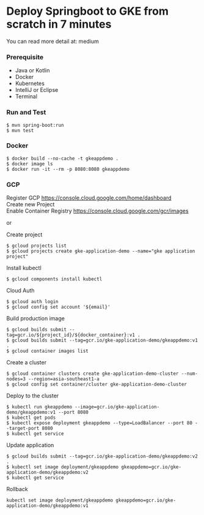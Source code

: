 # Deploy Springboot to GKE from scratch in 7 minutes
You can read more detail at: medium

### Prerequisite
- Java or Kotlin
- Docker
- Kubernetes
- IntelliJ or Eclipse
- Terminal

### Run and Test
```
$ mvn spring-boot:run
$ mvn test
```

### Docker 
```
$ docker build --no-cache -t gkeappdemo . 
$ docker image ls
$ docker run -it --rm -p 8080:8080 gkeappdemo
```

### GCP
Register GCP https://console.cloud.google.com/home/dashboard <br />
Create new Project <br />
Enable Container Registry https://console.cloud.google.com/gcr/images <br />

or

Create project
```
$ gcloud projects list
$ gcloud projects create gke-application-demo --name="gke application project"
```

Install kubectl
```
$ gcloud components install kubectl
```

Cloud Auth
```
$ gcloud auth login
$ gcloud config set account '${email}'
```

Build production image
```
$ gcloud builds submit --tag=gcr.io/${project_id}/${docker_container}:v1 .
$ gcloud builds submit --tag=gcr.io/gke-application-demo/gkeappdemo:v1 .
$ gcloud container images list
```

Create a cluster
```
$ gcloud container clusters create gke-application-demo-cluster --num-nodes=3 --region=asia-southeast1-a
$ gcloud config set container/cluster gke-application-demo-cluster
```

Deploy to the cluster
```
$ kubectl run gkeappdemo --image=gcr.io/gke-application-demo/gkeappdemo:v1 --port 8080
$ kubectl get pods
$ kubectl expose deployment gkeappdemo --type=LoadBalancer --port 80 --target-port 8080
$ kubectl get service
```

Update application
```
$ gcloud builds submit --tag=gcr.io/gke-application-demo/gkeappdemo:v2 .
$ kubectl set image deployment/gkeappdemo gkeappdemo=gcr.io/gke-application-demo/gkeappdemo:v2
$ kubectl get service
```

Rollback
```
kubectl set image deployment/gkeappdemo gkeappdemo=gcr.io/gke-application-demo/gkeappdemo:v1
```